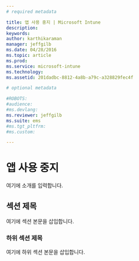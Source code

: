 ```yaml
---
# required metadata

title: 앱 사용 중지 | Microsoft Intune
description:
keywords:
author: karthikaraman
manager: jeffgilb
ms.date: 04/28/2016
ms.topic: article
ms.prod:
ms.service: microsoft-intune
ms.technology:
ms.assetid: 201dadbc-8812-4a8b-a79c-a328829fec4f

# optional metadata

#ROBOTS:
#audience:
#ms.devlang:
ms.reviewer: jeffgilb
ms.suite: ems
#ms.tgt_pltfrm:
#ms.custom:

---
```


# 앱 사용 중지
여기에 소개를 입력합니다.

## 섹션 제목
여기에 섹션 본문을 삽입합니다.

### 하위 섹션 제목
여기에 하위 섹션 본문을 삽입합니다.



<!--HONumber=May16_HO1-->



